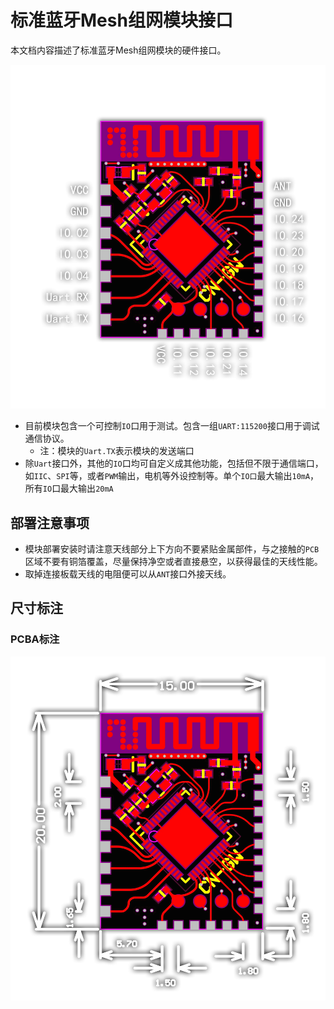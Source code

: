 # 标准蓝牙Mesh组网模块接口

本文档内容描述了标准蓝牙Mesh组网模块的硬件接口。

![](./CN-GW-port.webp)

- 目前模块包含一个可控制`IO`口用于测试。包含一组`UART:115200`接口用于调试通信协议。
  - 注：模块的`Uart.TX`表示模块的发送端口
- 除`Uart`接口外，其他的`IO`口均可自定义成其他功能，包括但不限于通信端口，如`IIC`、`SPI`等，或者`PWM`输出，电机等外设控制等。单个`IO口`最大输出`10mA`，所有`IO`口最大输出`20mA`



## 部署注意事项

- 模块部署安装时请注意天线部分上下方向不要紧贴金属部件，与之接触的`PCB`区域不要有铜箔覆盖，尽量保持净空或者直接悬空，以获得最佳的天线性能。
- 取掉连接板载天线的电阻便可以从`ANT`接口外接天线。

## 尺寸标注

### PCBA标注

![](./CN-GW-size.webp)
